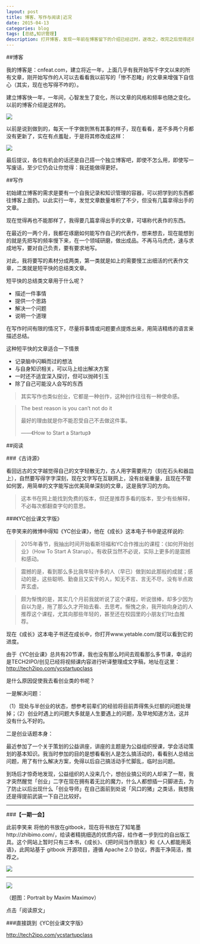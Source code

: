 ```yaml
---
layout: post
title: 博客、写作与阅读|近况
date: 2015-04-13
categories: blog
tags: [总结,知识管理]
description: 打开博客，发现一年前在博客留下的介绍已经过时，遂改之，改完之后觉得还得为此写些什么，越写越长，就成了一篇千字文了。
---
```


##博客

我的博客是：cnfeat.com，建立将近一年，上面几乎有我开始写千字文以来的所有文章，刚开始写作的人可以去看看我以前写的「惨不忍睹」的文章来增强下自信心（其实，现在也写得不咋的）。

建立博客快一年，一年间，心智发生了变化，所以文章的风格和频率也随之变化。以前的博客介绍是这样的。

![](http://cnfeat.qiniudn.com/image-2015-04-13-14-54.png)

以前是说到做到的，每天一千字做到煞有其事的样子，现在看看，差不多两个月都没有更新了，实在有点羞耻，于是将其修改成这样：

![](http://cnfeat.qiniudn.com/image-2015-04-13-15-02.png)

最后提议，各位有机会的话还是自己搭一个独立博客吧，即使不怎么用，即使写一写废话，至少它仍会让你觉得：我还能做得更好。

##写作

初始建立博客的需求是要有一个自我记录和知识管理的容器，可以把学到的东西都往博客上面扔。以此实行一年，发觉文章数量堆积了不少，但没有几篇拿得出手的文章。

现在觉得再也不能那样了，我得要几篇拿得出手的文章，可堪称代表作的东西。

在最近的一两个月，我都在琢磨如何能写作自己的代表作，想来想去，现在能想到的就是先把写的频率慢下来，在一个领域研磨，做出成品。不再马马虎虎，速与求成地写，要对自己负责，要有要求地写。

对此，我将要写的素材分成两类，第一类就是如上的需要慢工出细活的代表作文章，二类就是短平快的总结类文章。

短平快的总结类文章用于什么呢？

- 描述一件事情
- 提供一个思路
- 解决一个问题
- 说明一个道理

在写作时间有限的情况下，尽量将事情或问题要点提炼出来，用简洁精练的语言来描述总结。

这种短平快的文章适合一下情景

- 记录脑中闪瞬而过的想法
- 与自身知识相关，可以马上给出解决方案
- 一时还不适宜深入探讨，但可以抛砖引玉
- 除了自己可能没人会写的东西

>其实写作也类似创业，它都是一种创作，这种创作往往有一种使命感。

>The best reason is you can’t not do it
>
>最好的理由就是你不能忍受自己不去做这件事。
>
>——《How to Start a Startup》


##阅读

###《古诗源》

看回远古的文字越觉得自己的文字轻散无力，古人用字需要用力（刻在石头和器皿上），自然要写得字字深刻，现在文字写在互联网上，没有丝毫重量，且现在不管如何罢，用简单的文字能写出优美简单深刻的文章，这是我学习的方向。

>这本书在网上能找到免费的版本，但还是推荐多看的版本，至少有些解释，不必每次都翻查字句的意思。

###《YC创业课文字版》

在李笑来的微博中得知《YC创业课》，他在《成长》这本电子书中是这样说的:

>2015年春节，我抽出时间开始看斯坦福和YC合作推出的课程：《如何开始创业》（How To Start A Starup）。有收获当然不必说，实际上更多的是震撼和感动。

>震撼的是，看到那么多比我年轻许多的人（早已）做到如此那般的成就；感动的是，这些聪明、勤奋且又实干的人，知无不言、言无不尽，没有半点故弄玄虚。

>颇为惭愧的是，其实几个月前我就听说了这个课程，听说很棒，却多少因为自以为是，拖了那么久才开始去看、去思考。惭愧之余，我开始向身边的人推荐这个课程，尤其向那些年轻的，甚至还在校园里的小朋友们1吐血推荐。

现在《成长》这本电子书还在成长中，你打开www.yetable.com/就可以看到它的进度。

由于《YC创业课》总共有20节课，我也没有那么时间去观看那么多节课，幸运的是TECH2IPO/创见已经将视频课内容进行听译整理成文字稿，地址在这里：http://tech2ipo.com/ycstartupclass

是什么原因促使我去看创业类的书呢？

一是解决问题：

（1）现处与半创业的状态，想参考前辈们的经验将目前弄得焦头烂额的问题处理掉；（2）创业时遇上的问题大多就是人生要遇上的问题，及早地知道方法，这并没有什么不好的。

二是创业话题本身：

最近参加了一个关于策划的公益讲座，讲座的主题是为公益组织授课，学会活动策划的基本知识。我当时参加的目的是想看看别人是怎么搞活动的，看看别人总结出问题，用了有什么解决方案，免得以后自己搞活动手忙脚乱，临时出问题。

到场后才惊奇地发现，公益组织的人没来几个，想创业搞公司的人却来了一帮，我才突然醒觉「创业」二字在现在拥有着无比的魔力，什么人都想插一只脚进去，为了防止以后出现什么「创业导师」在自己面前到处说「风口的猪」之类话，我想我还是得提前武装一下自己比较好。

---

###**【一期一会】**

此前李笑来 将他的书放在gitbook，现在将书放在了知笔墨http://zhibimo.com/，给读者精挑细选的优质内容，给作者一步到位的自出版工具。这个网站上暂时只有三本书，《成长》、《把时间当作朋友》和《人人都能用英语》，此网站基于 gitbook 开源项目，遵循 Apache 2.0 协议，界面干净简洁，推荐之。

![](http://cnfeat.qiniudn.com/image-2015-04-13-14-20.png)

----


![](http://cnfeat.qiniudn.com/signitrue-2015-03-05.png)

（题图：Portrait by Maxim Maximov）

点击「阅读原文」

###直接跳到《YC创业课文字版》

http://tech2ipo.com/ycstartupclass















